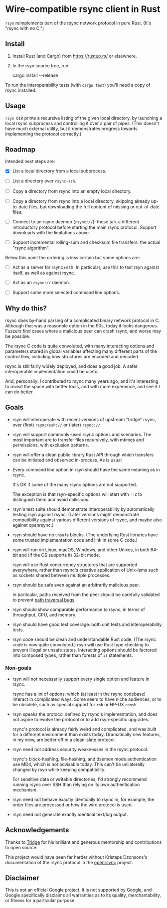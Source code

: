 # Wire-compatible rsync client in Rust

`rsyn` reimplements part of the rsync network protocol in pure Rust.
(It's "rsync with no C.")

## Install

1. Install Rust (and Cargo) from <https://rustup.rs/> or elsewhere.

2. In the rsyn source tree, run

    cargo install --release

To run the interoperability tests (with `cargo test`) you'll need a copy
of rsync installed.

## Usage

`rsyn DIR` prints a recursive listing of the given local directory, by launching
a local rsync subprocess and controlling it over a pair of pipes. (This doesn't
have much external utility, but it demonstrates progress towards implementing the
protocol correctly.)

## Roadmap

Intended next steps are:

- [x] List a local directory from a local subprocess.

- [ ] List a directory over `rsync+ssh`.

- [ ] Copy a directory from rsync into an empty local directory.

- [ ] Copy a directory from rsync into a local directory, skipping already
  up-to-date files, but downloading the full content of missing or out-of-date
  files.

- [ ] Connect to an rsync daemon (`rsync://`): these talk a different introductory
  protocol before starting the main rsync protocol. Support downloads with the
  limitations above.

- [ ] Support incremental rolling-sum and checksum file transfers: the actual
  "rsync algorithm".

Below this point the ordering is less certain but some options are:

- [ ] Act as a server for rsync+ssh. In particular, use this to test rsyn against
  itself, as well as against rsync.

- [ ] Act as an `rsync://` daemon.

- [ ] Support some more selected command line options.

## Why do this?

rsync does by-hand parsing of a complicated binary network protocol in C.
Although that was a reasonble option in the 90s, today it looks dangerous.
Fuzzers find cases where a malicious peer can crash rsync, and worse may be
possible.

The rsync C code is quite convoluted, with many interacting options and
parameters stored in global variables affecting many different parts of the
control flow, including how structures are encoded and decoded.

rsync is still fairly widely deployed, and does a good job. A safer
interoperable implementation could be useful.

And, personally: I contributed to rsync many years ago, and it's interesting
to revisit the space with better tools, and with more experience, and see if I
can do better.

## Goals

* rsyn will interoperate with recent versions of upstream "tridge" rsync, over
  (first) `rsync+ssh://` or (later) `rsync://`.

* rsyn will support commonly-used rsync options and scenarios. The most
  important are to transfer files recursively, with mtimes and permissions, with
  exclusion patterns.

* rsyn will offer a clean public library Rust API through which transfers can be
  initiated and observed in-process. As is usual

* Every command line option in rsyn should have the same meaning as in rsync. 

  It's OK if some of the many rsync options are not supported. 

  The exception is that rsyn-specific options will start with `--Z` to
  distinguish them and avoid collisions.

* rsyn's test suite should demonstrate interoperability by automatically testing
  rsyn against rsync.  (Later versions might demonstrate compatibility against
  various different versions of rsync, and maybe also against openrsync.)

* rsyn should have no `unsafe` blocks. (The underlying Rust libraries have some
  trusted implementation code and link in some C code.)

* rsyn will run on Linux, macOS, Windows, and other Unixes, in both 64-bit and
  (if the OS supports it) 32-bit mode.

  rsyn will use Rust concurrency structures that are supported everywhere,
  rather than rsync's creative application of Unix-isms such as sockets shared
  between multiple processes.

* rsyn should be safe even against an arbitrarily malicious peer.

  In particular, paths received from the peer should be carefully validated
  to prevent [path traversal
  bugs](https://cwe.mitre.org/data/definitions/1219.html).

* rsyn should show comparable performance to rsync, in terms of throughput, CPU,
  and memory.

* rsyn should have good test coverage: both unit tests and interoperability tests.

* rsyn code should be clean and understandable Rust code. (The rsync code is now
  quite convoluted.) rsyn will use Rust type checking to prevent illegal or
  unsafe states.  Interacting options should be factored into composed types,
  rather than forests of `if` statements.

### Non-goals

* rsyn will not necessarily support every single option and feature in rsync. 

  rsync has a lot of options, which (at least in the rsync codebase) interact in 
  complicated ways. Some seem to have niche audiences, or to be obsolete, such
  as special support for `rsh` or HP-UX `remsh`.

* rsyn speaks the protocol defined by rsync's implementation, and does not
  aspire to evolve the protocol or to add rsyn-specific upgrades.

  rsync's protocol is already fairly weird and complicated, and was built for a
  different environment than exists today. Dramatically new features, in my
  view, are better off in a clean-slate protocol.

* rsyn need not address security weaknesses in the rsync protocol.

  rsync's block-hashing, file-hashing, and daemon mode authentication use MD4,
  which is not advisable today. This can't be unilaterally changed by rsyn while
  keeping compatibility.

  For sensitive data or writable directories, I'd strongly recommend running
  rsync over SSH than relying on its own authentication mechanism.

* rsyn need not behave exactly identically to rsync in, for example, the order
  files are processed or how the wire protocol is used.

* rsyn need not generate exactly identical text/log output.

## Acknowledgements

Thanks to [Tridge](https://www.samba.org/~tridge/) for his brilliant and
generous mentorship and contributions to open source.

This project would have been far harder without Kristaps Dzonsons's
documentation of the rsync protocol in the
[openrsync](https://github.com/kristapsdz/openrsync) project.

## Disclaimer

This is not an official Google project.  It is not supported by Google, and
Google specifically disclaims all warranties as to its quality, merchantability,
or fitness for a particular purpose.

